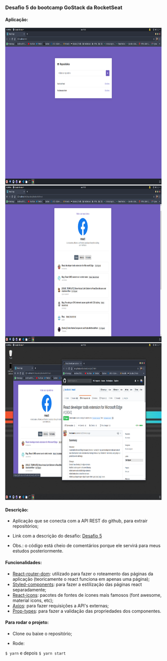 ### Desafio 5 do bootcamp GoStack da RocketSeat

#### Aplicação:

<img src="screenshots/Screenshot from 2020-02-14 17-25-46.png" width="500" height="500"> <img src="screenshots/Screenshot from 2020-02-14 17-25-53.png" width="500" height="500"> <img src="screenshots/Screenshot from 2020-02-14 17-26-23.png" width="500" height="500">

#### Descrição:

- Aplicação que se conecta com a API REST do github, para extrair repositórios;

- Link com a descrição do desafio: [Desafio 5](https://github.com/Rocketseat/bootcamp-gostack-desafio-05#-entrega)

- Obs.: o código está cheio de comentários porque ele servirá para meus estudos posteriormente.

#### Funcionalidades:

- [React-router-dom](https://www.npmjs.com/package/react-router-dom): utilizado para fazer o roteamento das páginas da aplicação (teoricamente o react funciona em apenas uma página);
- [Styled-components](https://styled-components.com/): para fazer a estilização das páginas react separadamente;
- [React-icons](https://www.npmjs.com/package/react-icons): pacotes de fontes de ícones mais famosos (font awesome, material icons, etc);
- [Axios](https://github.com/axios/axios): para fazer requisições a API's externas;
- [Prop-types](https://www.npmjs.com/package/prop-types): para fazer a validação das propriedades dos componentes.

#### Para rodar o projeto:

- Clone ou baixe o repositório;

- Rode:

`$ yarn` e depois `$ yarn start`
